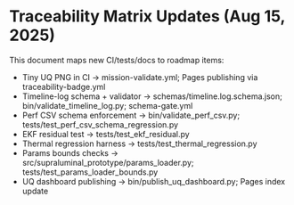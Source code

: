 # Traceability Matrix Updates (Aug 15, 2025)

This document maps new CI/tests/docs to roadmap items:

- Tiny UQ PNG in CI → mission-validate.yml; Pages publishing via traceability-badge.yml
- Timeline-log schema + validator → schemas/timeline.log.schema.json; bin/validate_timeline_log.py; schema-gate.yml
- Perf CSV schema enforcement → bin/validate_perf_csv.py; tests/test_perf_csv_schema_regression.py
- EKF residual test → tests/test_ekf_residual.py
- Thermal regression harness → tests/test_thermal_regression.py
- Params bounds checks → src/supraluminal_prototype/params_loader.py; tests/test_params_loader_bounds.py
- UQ dashboard publishing → bin/publish_uq_dashboard.py; Pages index update

